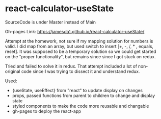# react-calculator-useState 
SourceCode is under Master instead of Main

Gh-pages Link: https://jamesda1.github.io/react-calculator-useState/

Attempt at the homework, not sure if my mapping solution for numbers is valid. I did map from an array, but
used switch to insert [+, -, /, * , equals, reset]. It was supposed to be a temporary solution so we could
get started on the "proper functionality", but remains since since I got stuck on redux. 

Tried and failed to solve it in redux. That attempt included a lot of non-original code
since I was trying to dissect it and understand redux. 

Used:
- {useState, useEffect} from "react" to update display on changes
- props, passed functions from parent to children to change and display state
- styled components to make the code more reusable and changable
- gh-pages to deploy the react-app
